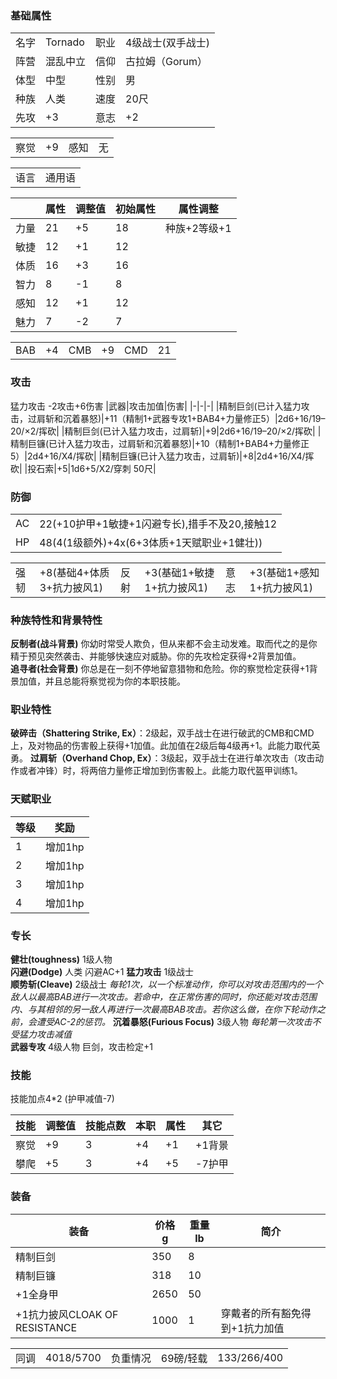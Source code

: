 

### 基础属性 ###
<table>
    <tr>
        <td>名字</td>
        <td>Tornado</td>
        <td>职业</td>
        <td>4级战士(双手战士)</td>
    </tr>
    <tr>
        <td>阵营</td>
        <td>混乱中立</td>
        <td>信仰</td>
        <td>古拉姆（Gorum）</td>
    </tr>
    <tr>
        <td>体型</td>
        <td>中型</td>
        <td>性别</td>
        <td>男</td>
    </tr>
    <tr>
        <td>种族</td>
        <td>人类</td>
        <td>速度</td>
        <td>20尺</td>
    </tr>
    <tr>
        <td>先攻</td>
        <td>+3</td>
        <td>意志</td>
        <td>+2</td>
    </tr>
</table>
<table>
    <tr>
        <td>察觉</td>
        <td>+9</td>
        <td>感知</td>
        <td>无</td>
    </tr>
</table>
<table>
    <tr>
        <td>语言</td>
        <td>通用语</td>
    </tr>
</table>

||属性|调整值|初始属性|属性调整|
|-|-|-|-|-|
|力量|21|+5|18|种族+2等级+1|
|敏捷|12|+1|12|
|体质|16|+3|16|
|智力|8|-1|8|
|感知|12|+1|12|
|魅力|7|-2|7|
<table>
    <tr>
        <td>BAB</td>
        <td>+4</td>
        <td>CMB</td>
        <td>+9</td>
        <td>CMD</td>
        <td>21</td>
    </tr>
</table>

### 攻击 ###
猛力攻击 -2攻击+6伤害
|武器|攻击加值|伤害|
|-|-|-|
|精制巨剑(已计入猛力攻击，过肩斩和沉着暴怒)|+11（精制1+武器专攻1+BAB4+力量修正5）|2d6+16/19–20/×2/挥砍|
|精制巨剑(已计入猛力攻击，过肩斩)|+9|2d6+16/19–20/×2/挥砍|
|精制巨镰(已计入猛力攻击，过肩斩和沉着暴怒)|+10（精制1+BAB4+力量修正5）|2d4+16/X4/挥砍|
|精制巨镰(已计入猛力攻击，过肩斩)|+8|2d4+16/X4/挥砍|
|投石索|+5|1d6+5/X2/穿刺 50尺|
### 防御 ###
<table>
    <tr>
        <td>AC</td>
        <td>22(+10护甲+1敏捷+1闪避专长),措手不及20,接触12</td>
    </tr>
    <tr>
        <td>HP</td>
        <td>48(4(1级额外)+4x(6+3体质+1天赋职业+1健壮))</td>
    </tr>
</table>
<table>
    <tr>
        <td>强韧</td>
        <td>+8(基础4+体质3+抗力披风1)</td>
        <td>反射</td>
        <td>+3(基础1+敏捷1+抗力披风1)</td>
        <td>意志</td>
        <td>+3(基础1+感知1+抗力披风1)</td>
    </tr>
</table>

### 种族特性和背景特性 ###  
**反制者(战斗背景)** 你幼时常受人欺负，但从来都不会主动发难。取而代之的是你精于预见突然袭击、并能够快速应对威胁。你的先攻检定获得+2背景加值。  
**追寻者(社会背景)** 你总是在一刻不停地留意猎物和危险。你的察觉检定获得+1背景加值，并且总能将察觉视为你的本职技能。  
### 职业特性 ###
**破碎击（Shattering Strike, Ex）**：2级起，双手战士在进行破武的CMB和CMD上，及对物品的伤害骰上获得+1加值。此加值在2级后每4级再+1。此能力取代英勇。
**过肩斩（Overhand Chop, Ex）**：3级起，双手战士在进行单次攻击（攻击动作或者冲锋）时，将两倍力量修正增加到伤害骰上。此能力取代盔甲训练1。


### 天赋职业
| 等级         | 奖励          |
| --- | ------------------ |
| 1 | 增加1hp |
| 2 | 增加1hp |
| 3 | 增加1hp |
| 4 | 增加1hp |

### 专长 ###
**健壮(toughness)** 1级人物   
**闪避(Dodge)** 人类 闪避AC+1
**猛力攻击** 1级战士  
**顺势斩(Cleave)**  2级战士 *每轮1次，以一个标准动作，你可以对攻击范围内的一个敌人以最高BAB进行一次攻击。若命中，在正常伤害的同时，你还能对攻击范围内、与其相邻的另一敌人再进行一次最高BAB攻击。若你这么做，在你下轮动作之前，会遭受AC-2的惩罚。*
**沉着暴怒(Furious Focus)**  3级人物 *每轮第一次攻击不受猛力攻击减值*  
**武器专攻** 4级人物 巨剑，攻击检定+1

### 技能 ###
技能加点4*2 (护甲减值-7)

|技能|调整值|技能点数|本职|属性|其它|
|-|-|-|-|-|-|
|察觉|+9|3|+4|+1|+1背景|
|攀爬|+5|3|+4|+5|-7护甲|

### 装备 ###
|装备|价格g|重量lb|简介|
|-|-|-|-|
|精制巨剑|350|8|
|精制巨镰|318|10|
|+1全身甲|2650|50|
|+1抗力披风CLOAK OF RESISTANCE|1000|1|穿戴者的所有豁免得到+1抗力加值

<table>
    <tr>
        <td>同调</td>      
        <td>4018/5700</td>
        <td>负重情况</td>
        <td>69磅/轻载</td>
        <td>133/266/400</td>
    </tr>
</table>